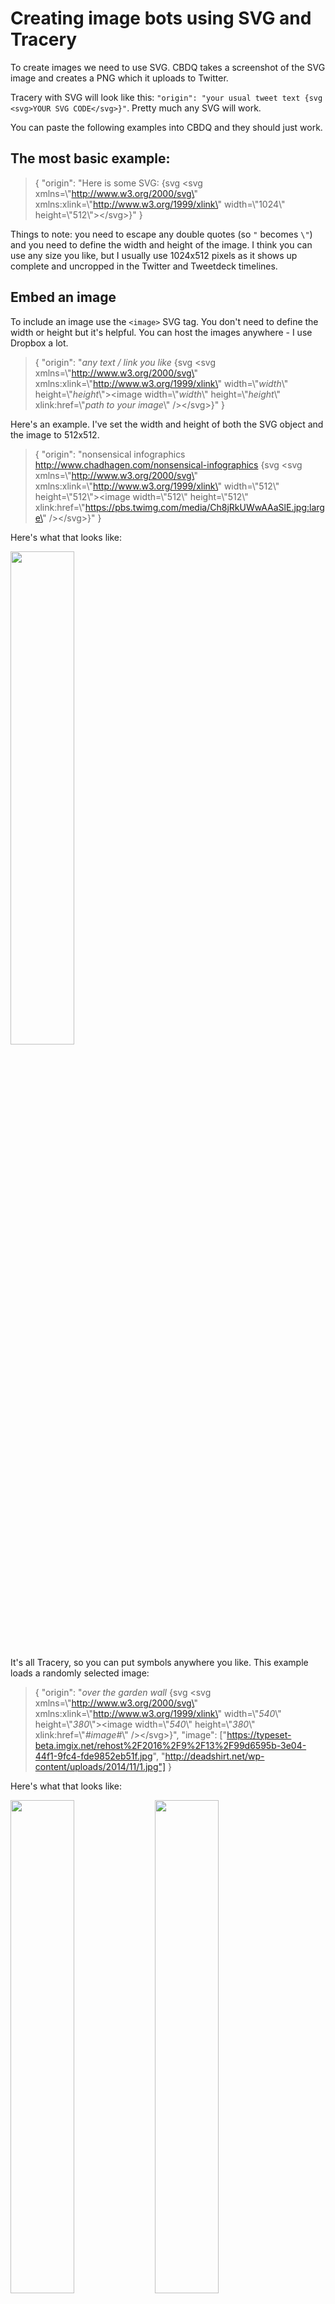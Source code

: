 # Creating image bots using SVG and Tracery

To create images we need to use SVG. CBDQ takes a screenshot of the SVG image and creates a PNG which it uploads to Twitter.

Tracery with SVG will look like this: `"origin": "your usual tweet text {svg <svg>YOUR SVG CODE</svg>}"`. Pretty much any SVG will work.

You can paste the following examples into CBDQ and they should just work.

## The most basic example:
> {
  "origin": "Here is some SVG: {svg <svg xmlns=\\"http://www.w3.org/2000/svg\" xmlns:xlink=\\"http://www.w3.org/1999/xlink\" width=\\"1024\\" height=\\"512\\"><\/svg>}"
}

Things to note: you need to escape any double quotes (so `"` becomes `\"`) and you need to define the width and height of the image. I think you can use any size you like, but I usually use 1024x512 pixels as it shows up complete and uncropped in the Twitter and Tweetdeck timelines.

## Embed an image
To include an image use the `<image>` SVG tag. You don't need to define the width or height but it's helpful. You can host the images anywhere - I use Dropbox a lot.
> {
  "origin": "*any text / link you like* {svg <svg xmlns=\\"http://www.w3.org/2000/svg\" xmlns:xlink=\\"http://www.w3.org/1999/xlink\" width=\\"*width*\\" height=\\"*height*\\"><image width=\\"*width*\\" height=\\"*height*\\" xlink:href=\\"*path to your image*\\" /><\/svg>}"
}

Here's an example. I've set the width and height of both the SVG object and the image to 512x512.
> {
  "origin": "nonsensical infographics http://www.chadhagen.com/nonsensical-infographics {svg <svg xmlns=\\"http://www.w3.org/2000/svg\" xmlns:xlink=\\"http://www.w3.org/1999/xlink\" width=\\"512\\" height=\\"512\\"><image width=\\"512\\" height=\\"512\\" xlink:href=\\"https://pbs.twimg.com/media/Ch8jRkUWwAAaSlE.jpg:large\" /><\/svg>}"
}

Here's what that looks like:

<img src="https://www.dropbox.com/s/ltcj5f9kkj3az1e/2017-06-16_23-59-25.png?raw=1" width="45%" />

It's all Tracery, so you can put symbols anywhere you like. This example loads a randomly selected image:
> {
  "origin": "*over the garden wall* {svg <svg xmlns=\\"http://www.w3.org/2000/svg\" xmlns:xlink=\\"http://www.w3.org/1999/xlink\" width=\\"*540*\\" height=\\"*380*\\"><image width=\\"*540*\\" height=\\"*380*\\" xlink:href=\\"*#image#*\\" /><\/svg>}",
  "image": ["https://typeset-beta.imgix.net/rehost%2F2016%2F9%2F13%2F99d6595b-3e04-44f1-9fc4-fde9852eb51f.jpg", "http://deadshirt.net/wp-content/uploads/2014/11/1.jpg"]
}

Here's what that looks like:

<img src="https://www.dropbox.com/s/sotpa2z0cq0r61k/2017-06-16_23-45-18.png?raw=1" width="45%" /> <img src="https://www.dropbox.com/s/v4xi3iu3buzc4zr/2017-06-16_23-42-54.png?raw=1" width="45%" />

## Adding text to your image

To add text use the `<text>` SVG tag.

```xml
<text x=\"256\" y=\"300\" font-size=\"30\" text-anchor=\"middle\">plain text</text>
```

> {
  "origin": "plain text {svg <svg xmlns=\\"http://www.w3.org/2000/svg\" xmlns:xlink=\\"http://www.w3.org/1999/xlink\" width=\\"500\\" height=\\"391\\"><image width=\\"500\\" height=\\"391\\" xlink:href=\\"https://s-media-cache-ak0.pinimg.com/736x/ae/fb/9a/aefb9a99eab8f0eebdb0c599a78b1b75.jpg\" /><text x=\\"256\\" y=\\"300\\" font-size=\\"30\\" text-anchor=\\"middle\\">WHAT IS GOING ON HERE???<\/text><\/svg>}"
}

<img src="https://www.dropbox.com/s/7hiztl37785zbef/2017-06-17_00-14-55.png?raw=1" width="45%" />

Play around with the `x` and `y` values to move the text around. Setting `text-anchor="middle"` means the text is centred.

But we can do better and style the text.

> {
  "origin": "nicer text {svg <svg xmlns=\\"http://www.w3.org/2000/svg\" xmlns:xlink=\\"http://www.w3.org/1999/xlink\" width=\\"500\\" height=\\"391\\"><image width=\\"500\\" height=\\"391\\" xlink:href=\\"https://s-media-cache-ak0.pinimg.com/736x/ae/fb/9a/aefb9a99eab8f0eebdb0c599a78b1b75.jpg\" /><text x=\\"256\\" y=\\"300\\" font-size=\\"30\\" stroke=\\"black\\" stroke-width=\\"1\\" fill=\\"white\\" text-anchor=\\"middle\\" style=\\"font-family: Impact\\">WHAT IS GOING ON HERE???<\/text><\/svg>}"
}

<img src="https://www.dropbox.com/s/n9f1hww0pmcxjbk/2017-06-17_00-20-58.png?raw=1" width="45%" />

We're limited to the fonts installed on the computer that runs CBDQ, which isn't much. Happily we can embed webfonts (you can choose from about a million here https://fonts.google.com/)

> {
  "origin": "pretty text using a webfont {svg <svg xmlns=\\"http://www.w3.org/2000/svg\" xmlns:xlink=\\"http://www.w3.org/1999/xlink\" width=\\"500\\" height=\\"391\\"><image width=\\"500\\" height=\\"391\\" xlink:href=\\"https://s-media-cache-ak0.pinimg.com/736x/ae/fb/9a/aefb9a99eab8f0eebdb0c599a78b1b75.jpg\" /><text x=\\"256\\" y=\\"300\\" font-family=\\"Luckiest Guy\\"  font-size=\\"30\\" stroke=\\"black\\" stroke-width=\\"1\\" fill=\\"white\\" text-anchor=\\"middle\\" style=\\"font-family:'Luckiest Guy'\\">WHAT IS GOING ON HERE???<\/text><style type=\\"text/css\\">@import url(https://fonts.googleapis.com/css?family=Luckiest+Guy);<\/style><\/svg>}"
}

<img src="https://www.dropbox.com/s/kpg7k09vg1lj00e/2017-06-17_00-20-39.png?raw=1" width="45%" />

Much better!

## Motivational poster bot

Put it all together and we can create a fake motivational poster bot. This one loads a random image, creates a nonsense sentence, and uses the same text in the tweet as well as in the image (using Tracery variables)

> {
	"origin" : ["#statement_with_image#"],
  "statement_with_image" : ["[statement:#statement.capitalize#] #statement# {svg <svg xmlns=\\"http://www.w3.org/2000/svg\\" xmlns:xlink=\\"http://www.w3.org/1999/xlink\\" version=\\"1.1\\" width=\\"890\\" height=\\"525\\" style=\\"position: relative;\\"><image x=\\"0\\" y=\\"0\\" width=\\"890\\" height=\\"525\\" xlink:href=\\"#image#\\" /><foreignObject x=\\"0\\" y=\\"0\\" width=\\"890\\" height=\\"525\\"><p xmlns=\"http://www.w3.org/1999/xhtml\" style=\\"padding: 2%; width: 90%; font-size:80px; line-height:1.2; color:rgba(255, 255, 255, 1); font-family:'Luckiest Guy'; text-align:center; 0; position: absolute; bottom: 0px; background-color: rgba(0, 0, 0, 0.5); margin:5%;\\">#statement#<\/p><\/foreignObject><style type=\\"text/css\\">@import url(https://fonts.googleapis.com/css?family=Luckiest+Guy);<\/style><\/svg>}"],
	"googlefont" : ["Luckiest Guy"],
	"image" : ["https://static.pexels.com/photos/6546/sky-night-space-trees-large.jpeg", "https://static.pexels.com/photos/94847/pexels-photo-94847-large.jpeg", "https://static.pexels.com/photos/96377/pexels-photo-96377-large.jpeg", "https://static.pexels.com/photos/96414/pexels-photo-96414-large.jpeg", "https://static.pexels.com/photos/96375/pexels-photo-96375-large.jpeg", "https://static.pexels.com/photos/95632/pexels-photo-95632-large.jpeg"],
  "statement": ["wake up and #sense# the #thing#"],
	"sense" : ["smell", "enjoy", "taste"],
	"thing" : ["coffee", "tea", "marmite", "peanut butter", "milk", "orange juice", "granola"]
}

<img src="https://www.dropbox.com/s/zz826h26e6kpfsi/2017-06-17_00-46-42.png?raw=1" width="45%" /> <img src="https://www.dropbox.com/s/vvn62un1il7h1eo/2017-06-17_00-48-58.png?raw=1" width="45%" />

## Coming soon
* overlaying images on top of each other

  eg. [@sadkeanubot](https://twitter.com/sadkeanubot), [@jakerunningbot](https://twitter.com/jakerunningbot)
* using SVG filters to modify images

  eg. [@badphotoquality](https://twitter.com/badphotoquality), [@computerzooom](https://twitter.com/computerzooom)
* using javscript to modify SVG content

  eg. [@botlifemagazine](https://twitter.com/botlifemagazine), [@sleeps_xmas](https://twitter.com/sleeps_xmas)

